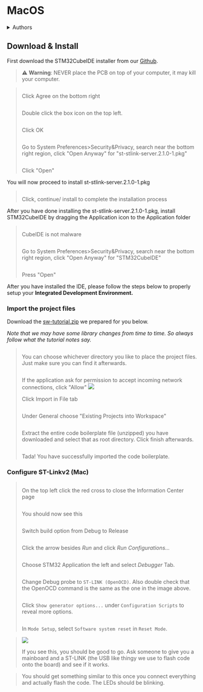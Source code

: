 # MacOS

<details>

<summary>Authors</summary>

Leo Wong, Wesley Leung

</details>

## Download & Install

First download the STM32CubeIDE installer from our [Github](https://github.com/UST-Robotics-Team/Software-Tutorial-2025-Notes/releases/tag/Installer).

> :warning: **Warning**: NEVER place the PCB on top of your computer, it may kill your computer.

> <img src="https://i.imgur.com/7IjBmYe.png" alt="" data-size="original">
>
> Click Agree on the bottom right
>
> <img src="https://i.imgur.com/eTFKAw1.png" alt="" data-size="original">
>
> Double click the box icon on the top left.
>
> <img src="https://i.imgur.com/2a6pI0n.png" alt="" data-size="original">
>
> Click OK
>
> <img src="https://i.imgur.com/cW9vxLR.png" alt="" data-size="original">
>
> Go to System Preferences>Security\&Privacy, search near the bottom right region, click "Open Anyway" for "st-stlink-server.2.1.0-1.pkg"
>
> <img src="https://i.imgur.com/JZg4w0E.png" alt="" data-size="original">
>
> Click "Open"

You will now proceed to install st-stlink-server.2.1.0-1.pkg

> <img src="https://i.imgur.com/eJkFhn6.png" alt="" data-size="original">
>
> Click, continue/ install to complete the installation process

After you have done installing the st-stlink-server.2.1.0-1.pkg, install STM32CubeIDE by dragging the Application icon to the Application folder

> <img src="https://i.imgur.com/Za7b8Bk.png" alt="" data-size="original"><img src="https://i.imgur.com/f4IjzMD.png" alt="" data-size="original">
>
> CubeIDE is not malware
>
> <img src="https://i.imgur.com/CXkEcpq.png" alt="" data-size="original">
>
> Go to System Preferences>Security\&Privacy, search near the bottom right region, click "Open Anyway" for "STM32CubelDE"
>
> <img src="https://i.imgur.com/Lb9cFD5.png" alt="" data-size="original">
>
> Press "Open"

After you have installed the IDE, please follow the steps below to properly setup your **Integrated Development Environment.**

### Import the project files

Download the [sw-tutorial.zip](../images/sw-tutorial.zip) we prepared for you below.

_Note that we may have some library changes from time to time. So always follow what the tutorial notes say._

> <img src="https://i.imgur.com/238rqEI.png" alt="" data-size="original">
>
> You can choose whichever directory you like to place the project files. Just make sure you can find it afterwards.
>
> <img src="https://i.imgur.com/JMpsbJJ.png" alt="" data-size="original">
>
> If the application ask for permission to accept incoming network connections, click "Allow" ![](https://i.imgur.com/C2rmwU9.jpg)
>
> Click Import in File tab
>
> <img src="https://i.imgur.com/2znwChr.png" alt="" data-size="original">
>
> Under General choose "Existing Projects into Workspace"
>
> <img src="https://i.imgur.com/Vrg630D.png" alt="" data-size="original"><img src="https://i.imgur.com/EwspMdM.png" alt="" data-size="original">
>
> Extract the entire code boilerplate file (unzipped) you have downloaded and select that as root directory. Click finish afterwards.
>
> <img src="https://i.imgur.com/XUTurja.jpg" alt="" data-size="original">
>
> Tada! You have successfully imported the code boilerplate.

### Configure ST-Linkv2 (Mac)

> <img src="https://i.imgur.com/Ss2oFzC.jpg" alt="" data-size="original">
>
> On the top left click the red cross to close the Information Center page
>
> <img src="https://i.imgur.com/FxREOI3.png" alt="" data-size="original">
>
> You should now see this
>
> <img src="https://i.imgur.com/BEYLbee.png" alt="" data-size="original">
>
> Switch build option from Debug to Release
>
> <img src="https://i.imgur.com/wCJXaKf.png" alt="" data-size="original">
>
> Click the arrow besides _Run_ and click _Run Configurations..._
>
> <img src="https://i.imgur.com/QgjX5CL.png" alt="" data-size="original">
>
> Choose STM32 Application the left and select _Debugger_ Tab.
>
> <img src="https://i.imgur.com/Xk8Z7zA.png" alt="" data-size="original">
>
> Change Debug probe to `ST-LINK (OpenOCD)`. Also double check that the OpenOCD command is the same as the one in the image above.
>
> <img src="https://i.imgur.com/kZNp90b.png" alt="" data-size="original">
>
> Click `Show generator options...` under `Configuration Scripts` to reveal more options.
>
> <img src="https://i.imgur.com/jIGDNqo.png" alt="" data-size="original">
>
> In `Mode Setup`, select `Software system reset` in `Reset Mode`.

> ![](https://i.imgur.com/Wa5m30S.png)
>
> If you see this, you should be good to go. Ask someone to give you a mainboard and a ST-LINK (the USB like thingy we use to flash code onto the board) and see if it works.

> <img src="https://i.imgur.com/S6SgtOg.png" alt="" data-size="original">\
> You should get something similar to this once you connect everything and actually flash the code. The LEDs should be blinking.
